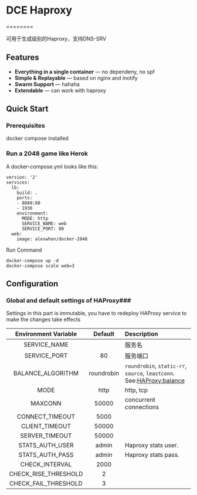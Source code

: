 # DCE Haproxy
========

可用于生成级别的Haproxy，支持DNS-SRV

## Features

* **Everything in a single container** — no dependeny, no spf
* **Simple & Replayable** — based on nginx and inotify
* **Swarm Support** — hahaha
* **Extendable** — can work with haproxy


## Quick Start

### Prerequisites

docker compose installed

### Run a 2048 game like Herok

A docker-compose.yml looks like this:

	version: '2'
	services:
	  lb:
	    build: .
	    ports: 
	    - 8080:80
	    - 1936
	    environment:
	      MODE: http
	      SERVICE_NAME: web
	      SERVICE_PORT: 80
	  web:
	    image: alexwhen/docker-2048
      
Run Command
      
	docker-compose up -d
	docker-compose scale web=3
	
## Configuration

### Global and default settings of HAProxy###

Settings in this part is immutable, you have to redeploy HAProxy service to make the changes take effects

|Environment Variable|Default|Description|
|:-----:|:-----:|:----------|
|SERVICE_NAME| | 服务名|
|SERVICE_PORT|80|服务端口|
|BALANCE_ALGORITHM|roundrobin|`roundrobin`, `static-rr`, `source`, `leastconn`. See:[HAProxy:balance](https://cbonte.github.io/haproxy-dconv/configuration-1.5.html#4-balance)|
|MODE|http|http, tcp|
|MAXCONN|50000|concurrent connections|
|CONNECT_TIMEOUT|5000||
|CLIENT_TIMEOUT|50000||
|SERVER_TIMEOUT|50000||
|STATS_AUTH_USER|admin|Haproxy stats user.|
|STATS_AUTH_PASS|admin|Haproxy stats pass.|
|CHECK_INTERVAL|2000||
|CHECK_RISE_THRESHOLD|2||
|CHECK_FAIL_THRESHOLD|3||


